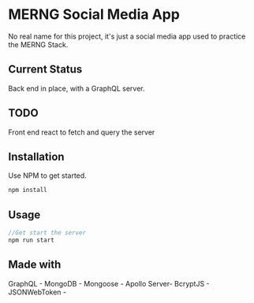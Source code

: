 # MERNG Social Media App

No real name for this project, it's just a social media app used to practice the MERNG Stack.

## Current Status

Back end in place, with a GraphQL server.

## TODO

Front end react to fetch and query the server

## Installation

Use NPM to get started.

```bash
npm install
```

## Usage

```javascript
//Get start the server
npm run start

```

## Made with

GraphQL -
MongoDB -
Mongoose -
Apollo Server-
BcryptJS -
JSONWebToken -
